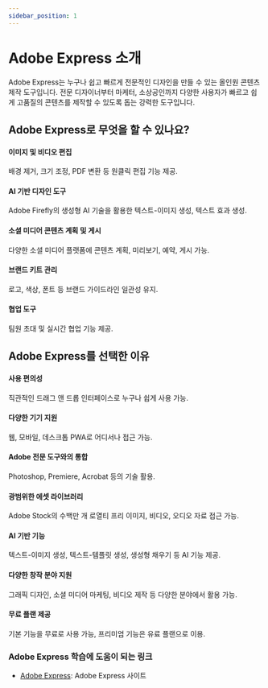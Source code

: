 ```yaml
---
sidebar_position: 1
---
```


# Adobe Express 소개

Adobe Express는 누구나 쉽고 빠르게 전문적인 디자인을 만들 수 있는 올인원 콘텐츠 제작 도구입니다. 전문 디자이너부터 마케터, 소상공인까지 다양한 사용자가 빠르고 쉽게 고품질의 콘텐츠를 제작할 수 있도록 돕는 강력한 도구입니다.

## **Adobe Express로 무엇을 할 수 있나요?**

#### **이미지 및 비디오 편집**

배경 제거, 크기 조정, PDF 변환 등 원클릭 편집 기능 제공.

#### **AI 기반 디자인 도구**

Adobe Firefly의 생성형 AI 기술을 활용한 텍스트-이미지 생성, 텍스트 효과 생성.

#### **소셜 미디어 콘텐츠 계획 및 게시**

다양한 소셜 미디어 플랫폼에 콘텐츠 계획, 미리보기, 예약, 게시 가능.

#### **브랜드 키트 관리**

로고, 색상, 폰트 등 브랜드 가이드라인 일관성 유지.

#### **협업 도구**

팀원 초대 및 실시간 협업 기능 제공.

## **Adobe Express를 선택한 이유**

#### **사용 편의성**

직관적인 드래그 앤 드롭 인터페이스로 누구나 쉽게 사용 가능.

#### **다양한 기기 지원**

웹, 모바일, 데스크톱 PWA로 어디서나 접근 가능.

#### **Adobe 전문 도구와의 통합**

Photoshop, Premiere, Acrobat 등의 기술 활용.

#### **광범위한 에셋 라이브러리**

Adobe Stock의 수백만 개 로열티 프리 이미지, 비디오, 오디오 자료 접근 가능.

#### **AI 기반 기능**

텍스트-이미지 생성, 텍스트-템플릿 생성, 생성형 채우기 등 AI 기능 제공.

#### **다양한 창작 분야 지원**

그래픽 디자인, 소셜 미디어 마케팅, 비디오 제작 등 다양한 분야에서 활용 가능.

#### **무료 플랜 제공**

기본 기능을 무료로 사용 가능, 프리미엄 기능은 유료 플랜으로 이용.

### **Adobe Express 학습에 도움이 되는 링크**

- [Adobe Express](https://www.adobe.com/express): Adobe Express 사이트
